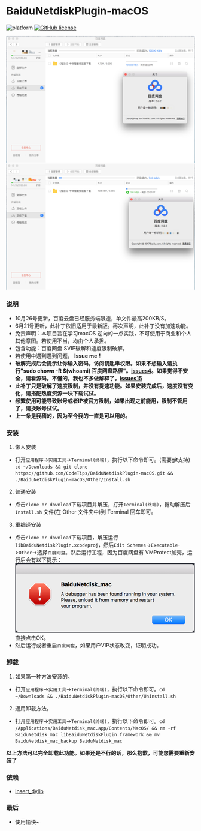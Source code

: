 # BaiduNetdiskPlugin-macOS

![platform](https://img.shields.io/badge/platform-macos-lightgrey.svg)  [![GitHub license](https://img.shields.io/github/license/CodeTips/BaiduNetdiskPlugin-macOS.svg)](https://github.com/CodeTips/BaiduNetdiskPlugin-macOS/blob/master/LICENSE)

![baidubetdiskplugin](./Other/Screenshots/baidubetdiskplugin.png)
![baidubetdiskplugin_1](./Other/Screenshots/baidubetdiskplugin_1.png)
### 说明
* 10月26号更新，百度云盘已经服务端限速，单文件最高200KB/S。
* 6月21号更新，此补丁依旧适用于最新版。再次声明，此补丁没有加速功能。
* 免责声明：本项目旨在学习macOS 逆向的一点实践，不可使用于商业和个人其他意图。若使用不当，均由个人承担。
* 包含功能：百度网盘 SVIP破解和速度限制破解。
* 若使用中遇到遇到问题， **Issue me！**
* **破解完成后会提示让你输入密码，访问钥匙串权限。如果不想输入请执行"sudo chown -R $(whoami) 百度网盘路径"。[issues4](https://github.com/CodeTips/BaiduNetdiskPlugin-macOS/issues/4)。如果觉得不安全，请看源码。不懂的，我也不多做解释了。[issues15](https://github.com/CodeTips/BaiduNetdiskPlugin-macOS/issues/15)**
* **此补丁只是破解了速度限制，并没有提速功能。如果安装完成后，速度没有变化，请搭配热度资源一块下载试试。**
* **频繁使用可能导致账号或者IP被官方限制，如果出现之前能用，限制不管用了，请换账号试试。**
* **上一条是我猜的，因为至今我的一直是可以用的。**

### 安装

1. 懒人安装
* 打开`应用程序`->`实用工具`->`Terminal(终端)`，执行以下命令即可。(需要git支持)
`cd ~/Downloads && git clone https://github.com/CodeTips/BaiduNetdiskPlugin-macOS.git && ./BaiduNetdiskPlugin-macOS/Other/Install.sh`
2. 普通安装
* 点击`clone or download`下载项目并解压，打开`Terminal(终端)`，拖动解压后`Install.sh` 文件(在 Other 文件夹中)到 Terminal 回车即可。
3. 重编译安装
* 点击`clone or download`下载项目，解压运行`libBaiduNetdiskPlugin.xcodeproj`，然后`Edit Schemes`->`Executable`->`Other`->选择`百度网盘`。然后运行工程，因为百度网盘有 VMProtect加壳，运行后会有以下提示：
![baidubetdiskplugin_2](./Other/Screenshots/baidubetdiskplugin_2.png)
直接点击OK。
* 然后运行或者重启`百度网盘`，如果用户VIP状态改变，证明成功。

### 卸载

 1. 如果第一种方法安装的。
 * 打开`应用程序`->`实用工具`->`Terminal(终端)`，执行以下命令即可。`cd ~/Downloads && ./BaiduNetdiskPlugin-macOS/Other/Uninstall.sh`
 2. 通用卸载方法。
 * 打开`应用程序`->`实用工具`->`Terminal(终端)`，执行以下命令即可。`cd /Applications/BaiduNetdisk_mac.app/Contents/MacOS/ && rm -rf BaiduNetdisk_mac libBaiduNetdiskPlugin.framework && mv BaiduNetdisk_mac_backup BaiduNetdisk_mac`

**以上方法可以完全卸载此功能。如果还是不行的话，那么抱歉，可能您需要重新安装了**
 
### 依赖

* [insert_dylib](https://github.com/Tyilo/insert_dylib)

### 最后
* 使用愉快~

